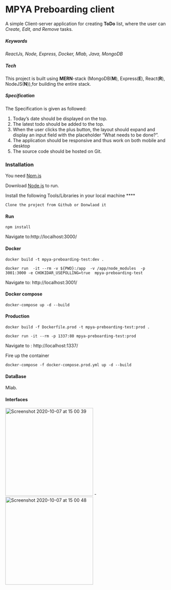# MPYA Preboarding client

A simple Client-server application for creating **ToDo** list, where the user can *Create, Edit, and Remove* tasks.

##### Keywords
*ReactJs, Node, Express, Docker, Mlab, Java, MongoDB* 

##### Tech
This project is built using **MERN**-stack (MongoDB(**M**), Express(**E**), React(**R**), NodeJS(**N**)),for building the entire stack.

##### Specification
The Specification is given as followed:
1. Today’s date should be displayed on the top.
2. The latest todo should be added to the top.
3. When the user clicks the plus button, the layout should expand and display an input field with the placeholder “What needs to be done?”.
4. The application should be responsive and thus work on both mobile and desktop
5. The source code should be hosted on Git.

### Installation

You need  [Npm.js]( https://www.npmjs.com/) 

Download  [Node.js](https://nodejs.org/)  to run.

Install the following Tools/Libraries in your local machine ****

```
Clone the project from Github or Donwlaod it 
```
#### Run 
```
npm install 
```
Navigate to:http://localhost:3000/

#### Docker 

```
docker build -t mpya-preboarding-test:dev . 
```

```
docker run  -it --rm -v ${PWD}:/app  -v /app/node_modules  -p 3001:3000 -e CHOKIDAR_USEPOLLING=true  mpya-preboarding-test
```

Navigate to: http://localhost:3001/ 

#### Docker compose

```
docker-compose up -d --build
```

#### Production 

```
docker build -f Dockerfile.prod -t mpya-preboarding-test:prod . 
```

```
docker run -it --rm -p 1337:80 mpya-preboarding-test:prod
```

Navigate to : http://localhost:1337/

Fire up the container 

```
docker-compose -f docker-compose.prod.yml up -d --build
```

#### DataBase 
Mlab. 


#### Interfaces 

<img width="274" alt="Screenshot 2020-10-07 at 15 00 39" src="https://user-images.githubusercontent.com/15781725/95334100-f5bb7680-08ad-11eb-9281-25f1429fcdb8.png">
-

<img width="274" alt="Screenshot 2020-10-07 at 15 00 48" src="https://user-images.githubusercontent.com/15781725/95334069-e9371e00-08ad-11eb-928b-26a08dd8f35f.png">

